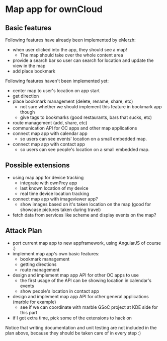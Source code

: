 # Map app for ownCloud

## Basic features

Following features have already been implemented by eMerzh:

* when user clicked into the app, they should see a map!
  * The map should take over the whole content area
* provide a search bar so user can search for location and update the view in the map
* add place bookmark

Following features haven't been implemented yet:

* center map to user's location on app start
* get direction
* place bookmark management (delete, rename, share, etc)
  * not sure whether we should implement this feature in bookmark app though
  * give tags to bookmarks (good restaurants, bars that sucks, etc)
* route management (add, share, etc)
* communication API for OC apps and other map applications
* connect map app with calendar app
  * so users can see events' location on a small embedded map.
* connect map app with contact app
  * so users can see people's location on a small embedded map.


## Possible extensions
* using map app for device tracking
  * integrate with ownPrey app
  * last known location of my device
  * real time device location tracking
* connect map app with imageviewer app?
  * show images based on it's taken location on the map (good for showcase pictures taken during travel)
* fetch data from services like scheme and display events on the map?


## Attack Plan

* port current map app to new appframework, using AngularJS of course :)
* implement map app's own basic features:
  * bookmark management
  * getting directions
  * route management
* design and implement map app API for other OC apps to use
  * the first usage of the API can be showing location in calendar's events
  * show people's location in contact app
* design and implement map app API for other general applications (marble for example)
  * see if we can coordinate with marble GSoC project at KDE side for this part
* if I got extra time, pick some of the extensions to hack on

Notice that writing documentation and unit testing are not included in the plan
above, because they should be taken care of in every step :)
